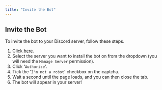 ```yaml
---
title: "Invite the Bot"
---
```


## Invite the Bot

To invite the bot to your Discord server, follow these steps.
1. Click [here](https://discordapp.com/oauth2/authorize?client_id=580573141898887199&scope=bot&permissions=8).
1. Select the server you want to install the bot on from the dropdown (you will need the `Manage Server` permission).
1. Click '`Authorize`'.
1. Tick the '`I'm not a robot`' checkbox on the captcha.
1. Wait a second until the page loads, and you can then close the tab.
1. The bot will appear in your server!
